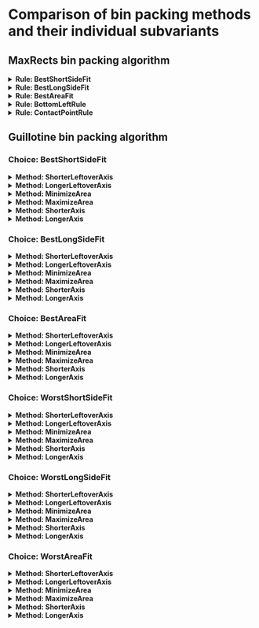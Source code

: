 # Comparison of bin packing methods and their individual subvariants

## MaxRects bin packing algorithm

<details>
  <summary style="cursor:help;"><strong>Rule: BestShortSideFit</strong></summary>
  <img src="images/MaxRects_BestShortSideFit.svg" width=1024 height=512 />
</details>

<details>
  <summary style="cursor:help;"><strong>Rule: BestLongSideFit</strong></summary>
  <img src="images/MaxRects_BestLongSideFit.svg" width=1024 height=512 />
</details>

<details>
  <summary style="cursor:help;"><strong>Rule: BestAreaFit</strong></summary>
  <img src="images/MaxRects_BestAreaFit.svg" width=1024 height=512 />
</details>

<details>
  <summary style="cursor:help;"><strong>Rule: BottomLeftRule</strong></summary>
  <img src="images/MaxRects_BottomLeftRule.svg" width=1024 height=512 />
</details>

<details>
  <summary style="cursor:help;"><strong>Rule: ContactPointRule</strong></summary>
  <img src="images/MaxRects_ContactPointRule.svg" width=1024 height=512 />
</details>

## Guillotine bin packing algorithm

### Choice: BestShortSideFit

<details>
  <summary style="cursor:help;"><strong>Method: ShorterLeftoverAxis</strong></summary>
  <img src="images/Guillotine_BestShortSideFit_ShorterLeftoverAxis.svg" width=1024 height=512 />
</details>

<details>
  <summary style="cursor:help;"><strong>Method: LongerLeftoverAxis</strong></summary>
  <img src="images/Guillotine_BestShortSideFit_LongerLeftoverAxis.svg" width=1024 height=512 />
</details>

<details>
  <summary style="cursor:help;"><strong>Method: MinimizeArea</strong></summary>
  <img src="images/Guillotine_BestShortSideFit_MinimizeArea.svg" width=1024 height=512 />
</details>

<details>
  <summary style="cursor:help;"><strong>Method: MaximizeArea</strong></summary>
  <img src="images/Guillotine_BestShortSideFit_MaximizeArea.svg" width=1024 height=512 />
</details>

<details>
  <summary style="cursor:help;"><strong>Method: ShorterAxis</strong></summary>
  <img src="images/Guillotine_BestShortSideFit_ShorterAxis.svg" width=1024 height=512 />
</details>

<details>
  <summary style="cursor:help;"><strong>Method: LongerAxis</strong></summary>
  <img src="images/Guillotine_BestShortSideFit_LongerAxis.svg" width=1024 height=512 />
</details>

### Choice: BestLongSideFit

<details>
  <summary style="cursor:help;"><strong>Method: ShorterLeftoverAxis</strong></summary>
  <img src="images/Guillotine_BestLongSideFit_ShorterLeftoverAxis.svg" width=1024 height=512 />
</details>

<details>
  <summary style="cursor:help;"><strong>Method: LongerLeftoverAxis</strong></summary>
  <img src="images/Guillotine_BestLongSideFit_LongerLeftoverAxis.svg" width=1024 height=512 />
</details>

<details>
  <summary style="cursor:help;"><strong>Method: MinimizeArea</strong></summary>
  <img src="images/Guillotine_BestLongSideFit_MinimizeArea.svg" width=1024 height=512 />
</details>

<details>
  <summary style="cursor:help;"><strong>Method: MaximizeArea</strong></summary>
  <img src="images/Guillotine_BestLongSideFit_MaximizeArea.svg" width=1024 height=512 />
</details>

<details>
  <summary style="cursor:help;"><strong>Method: ShorterAxis</strong></summary>
  <img src="images/Guillotine_BestLongSideFit_ShorterAxis.svg" width=1024 height=512 />
</details>

<details>
  <summary style="cursor:help;"><strong>Method: LongerAxis</strong></summary>
  <img src="images/Guillotine_BestLongSideFit_LongerAxis.svg" width=1024 height=512 />
</details>

### Choice: BestAreaFit

<details>
  <summary style="cursor:help;"><strong>Method: ShorterLeftoverAxis</strong></summary>
  <img src="images/Guillotine_BestAreaFit_ShorterLeftoverAxis.svg" width=1024 height=512 />
</details>

<details>
  <summary style="cursor:help;"><strong>Method: LongerLeftoverAxis</strong></summary>
  <img src="images/Guillotine_BestAreaFit_LongerLeftoverAxis.svg" width=1024 height=512 />
</details>

<details>
  <summary style="cursor:help;"><strong>Method: MinimizeArea</strong></summary>
  <img src="images/Guillotine_BestAreaFit_MinimizeArea.svg" width=1024 height=512 />
</details>

<details>
  <summary style="cursor:help;"><strong>Method: MaximizeArea</strong></summary>
  <img src="images/Guillotine_BestAreaFit_MaximizeArea.svg" width=1024 height=512 />
</details>

<details>
  <summary style="cursor:help;"><strong>Method: ShorterAxis</strong></summary>
  <img src="images/Guillotine_BestAreaFit_ShorterAxis.svg" width=1024 height=512 />
</details>

<details>
  <summary style="cursor:help;"><strong>Method: LongerAxis</strong></summary>
  <img src="images/Guillotine_BestAreaFit_LongerAxis.svg" width=1024 height=512 />
</details>

### Choice: WorstShortSideFit

<details>
  <summary style="cursor:help;"><strong>Method: ShorterLeftoverAxis</strong></summary>
  <img src="images/Guillotine_WorstShortSideFit_ShorterLeftoverAxis.svg" width=1024 height=512 />
</details>

<details>
  <summary style="cursor:help;"><strong>Method: LongerLeftoverAxis</strong></summary>
  <img src="images/Guillotine_WorstShortSideFit_LongerLeftoverAxis.svg" width=1024 height=512 />
</details>

<details>
  <summary style="cursor:help;"><strong>Method: MinimizeArea</strong></summary>
  <img src="images/Guillotine_WorstShortSideFit_MinimizeArea.svg" width=1024 height=512 />
</details>

<details>
  <summary style="cursor:help;"><strong>Method: MaximizeArea</strong></summary>
  <img src="images/Guillotine_WorstShortSideFit_MaximizeArea.svg" width=1024 height=512 />
</details>

<details>
  <summary style="cursor:help;"><strong>Method: ShorterAxis</strong></summary>
  <img src="images/Guillotine_WorstShortSideFit_ShorterAxis.svg" width=1024 height=512 />
</details>

<details>
  <summary style="cursor:help;"><strong>Method: LongerAxis</strong></summary>
  <img src="images/Guillotine_WorstShortSideFit_LongerAxis.svg" width=1024 height=512 />
</details>

### Choice: WorstLongSideFit

<details>
  <summary style="cursor:help;"><strong>Method: ShorterLeftoverAxis</strong></summary>
  <img src="images/Guillotine_WorstLongSideFit_ShorterLeftoverAxis.svg" width=1024 height=512 />
</details>

<details>
  <summary style="cursor:help;"><strong>Method: LongerLeftoverAxis</strong></summary>
  <img src="images/Guillotine_WorstLongSideFit_LongerLeftoverAxis.svg" width=1024 height=512 />
</details>

<details>
  <summary style="cursor:help;"><strong>Method: MinimizeArea</strong></summary>
  <img src="images/Guillotine_WorstLongSideFit_MinimizeArea.svg" width=1024 height=512 />
</details>

<details>
  <summary style="cursor:help;"><strong>Method: MaximizeArea</strong></summary>
  <img src="images/Guillotine_WorstLongSideFit_MaximizeArea.svg" width=1024 height=512 />
</details>

<details>
  <summary style="cursor:help;"><strong>Method: ShorterAxis</strong></summary>
  <img src="images/Guillotine_WorstLongSideFit_ShorterAxis.svg" width=1024 height=512 />
</details>

<details>
  <summary style="cursor:help;"><strong>Method: LongerAxis</strong></summary>
  <img src="images/Guillotine_WorstLongSideFit_LongerAxis.svg" width=1024 height=512 />
</details>

### Choice: WorstAreaFit

<details>
  <summary style="cursor:help;"><strong>Method: ShorterLeftoverAxis</strong></summary>
  <img src="images/Guillotine_WorstAreaFit_ShorterLeftoverAxis.svg" width=1024 height=512 />
</details>

<details>
  <summary style="cursor:help;"><strong>Method: LongerLeftoverAxis</strong></summary>
  <img src="images/Guillotine_WorstAreaFit_LongerLeftoverAxis.svg" width=1024 height=512 />
</details>

<details>
  <summary style="cursor:help;"><strong>Method: MinimizeArea</strong></summary>
  <img src="images/Guillotine_WorstAreaFit_MinimizeArea.svg" width=1024 height=512 />
</details>

<details>
  <summary style="cursor:help;"><strong>Method: MaximizeArea</strong></summary>
  <img src="images/Guillotine_WorstAreaFit_MaximizeArea.svg" width=1024 height=512 />
</details>

<details>
  <summary style="cursor:help;"><strong>Method: ShorterAxis</strong></summary>
  <img src="images/Guillotine_WorstAreaFit_ShorterAxis.svg" width=1024 height=512 />
</details>

<details>
  <summary style="cursor:help;"><strong>Method: LongerAxis</strong></summary>
  <img src="images/Guillotine_WorstAreaFit_LongerAxis.svg" width=1024 height=512 />
</details>

